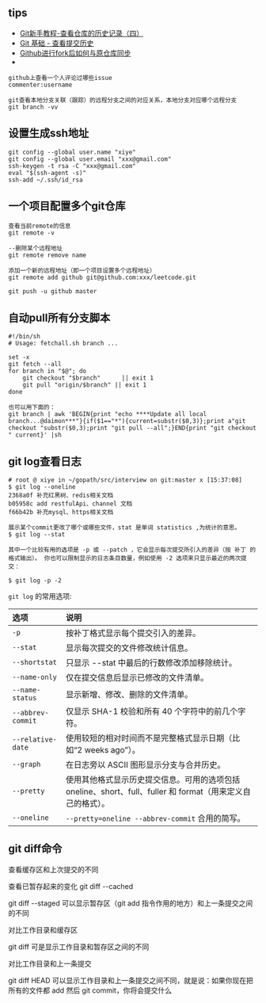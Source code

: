 ## tips

* [Git新手教程-查看仓库的历史记录（四）](https://juejin.im/post/5da0a4b4e51d45784840b6b3)
* [Git 基础 - 查看提交历史]([https://git-scm.com/book/zh/v2/Git-%E5%9F%BA%E7%A1%80-%E6%9F%A5%E7%9C%8B%E6%8F%90%E4%BA%A4%E5%8E%86%E5%8F%B2](https://git-scm.com/book/zh/v2/Git-基础-查看提交历史))
* [Github进行fork后如何与原仓库同步](https://github.com/selfteaching/the-craft-of-selfteaching/issues/67)
* 



```
github上查看一个人评论过哪些issue 
commenter:username

git查看本地分支关联（跟踪）的远程分支之间的对应关系，本地分支对应哪个远程分支
git branch -vv
```

## 设置生成ssh地址
```
git config --global user.name "xiye"
git config --global user.email "xxx@gmail.com"
ssh-keygen -t rsa -C "xxx@gmail.com"
eval "$(ssh-agent -s)"
ssh-add ~/.ssh/id_rsa
```


## 一个项目配置多个git仓库
    查看当前remote的信息
    git remote -v 
    
    --删除某个远程地址
    git remote remove name
    
    添加一个新的远程地址（即一个项目设置多个远程地址）
    git remote add github git@github.com:xxx/leetcode.git
    
    git push -u github master


## 自动pull所有分支脚本

    #!/bin/sh
    # Usage: fetchall.sh branch ...
    
    set -x
    git fetch --all
    for branch in "$@"; do
        git checkout "$branch"      || exit 1
        git pull "origin/$branch" || exit 1
    done
    
    也可以用下面的：
    git branch | awk 'BEGIN{print "echo ****Update all local branch...@daimon***"}{if($1=="*"){current=substr($0,3)};print a"git checkout "substr($0,3);print "git pull --all";}END{print "git checkout " current}' |sh

## git log查看日志

```
# root @ xiye in ~/gopath/src/interview on git:master x [15:37:08] 
$ git log --oneline
2368a0f 补充红黑树、redis相关文档
b05958c add restfulApi、channel 文档
f66b42b 补充mysql、https相关文档

展示某个commit更改了哪个或哪些文件，stat 是单词 statistics ,为统计的意思。
$ git log --stat

其中一个比较有用的选项是 -p 或 --patch ，它会显示每次提交所引入的差异（按 补丁 的格式输出）。 你也可以限制显示的日志条目数量，例如使用 -2 选项来只显示最近的两次提交：

$ git log -p -2

```

`git log` 的常用选项:

| 选项              | 说明                                                         |
| :---------------- | :----------------------------------------------------------- |
| `-p`              | 按补丁格式显示每个提交引入的差异。                           |
| `--stat`          | 显示每次提交的文件修改统计信息。                             |
| `--shortstat`     | 只显示 --stat 中最后的行数修改添加移除统计。                 |
| `--name-only`     | 仅在提交信息后显示已修改的文件清单。                         |
| `--name-status`   | 显示新增、修改、删除的文件清单。                             |
| `--abbrev-commit` | 仅显示 SHA-1 校验和所有 40 个字符中的前几个字符。            |
| `--relative-date` | 使用较短的相对时间而不是完整格式显示日期（比如“2 weeks ago”）。 |
| `--graph`         | 在日志旁以 ASCII 图形显示分支与合并历史。                    |
| `--pretty`        | 使用其他格式显示历史提交信息。可用的选项包括 oneline、short、full、fuller 和 format（用来定义自己的格式）。 |
| `--oneline`       | `--pretty=oneline --abbrev-commit` 合用的简写。              |





## git diff命令

查看缓存区和上次提交的不同

查看已暂存起来的变化 git diff --cached

git diff --staged 可以显示暂存区（git add 指令作用的地方）和上一条提交之间的不同

对比工作目录和缓存区

git diff 可是显示工作目录和暂存区之间的不同

对比工作目录和上一条提交

git diff HEAD 可以显示工作目录和上一条提交之间不同，就是说：如果你现在把所有的文件都 add 然后 git commit，你将会提交什么
